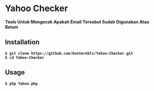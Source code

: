 # Yahoo Checker

<b>Tools Untuk Mengecek Apakah Email Tersebut Sudah Digunakan Atau Belum

## Installation

```terminal
$ git clone https://github.com/hunternblz/Yahoo-Checker.git
$ cd Yahoo-Checker
```

## Usage

```php
$ php Yahoo.php
```
